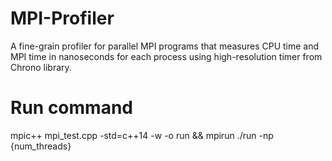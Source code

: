 # MPI-Profiler
A fine-grain profiler for parallel MPI programs that measures CPU time and MPI time in nanoseconds for each process using 
high-resolution timer from Chrono library.

# Run command
mpic++ mpi_test.cpp -std=c++14 -w -o run && mpirun ./run -np {num_threads}